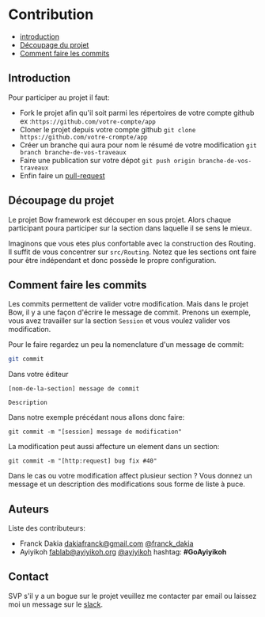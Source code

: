 # Contribution

- [introduction](#introduction)
- [Découpage du projet](#decoupage-du-projet)
- [Comment faire les commits](#comment-faire-les-commits)

## Introduction

Pour participer au projet il faut:

- Fork le projet afin qu'il soit parmi les répertoires de votre compte github ex :`https://github.com/votre-compte/app`
- Cloner le projet depuis votre compte github `git clone https://github.com/votre-crompte/app`
- Créer un branche qui aura pour nom le résumé de votre modification `git branch branche-de-vos-traveaux`
- Faire une publication sur votre dépot `git push origin branche-de-vos-traveaux`
- Enfin faire un [pull-request](https://www.thinkful.com/learn/github-pull-request-tutorial/Keep-Tabs-on-the-Project#Time-to-Submit-Your-First-PR)


## Découpage du projet

Le projet Bow framework est découper en sous projet. Alors chaque participant poura participer sur la section dans laquelle il se sens le mieux.

Imaginons que vous etes plus confortable avec la construction des Routing. Il suffit de vous concentrer sur `src/Routing`. Notez que les sections ont faire pour être indépendant et donc possède le propre configuration.


## Comment faire les commits

Les commits permettent de valider votre modification. Mais dans le projet Bow, il y a une façon d'écrire le message de commit. Prenons un exemple, vous avez travailler sur la section `Session` et vous voulez valider vos modification.

Pour le faire regardez un peu la nomenclature d'un message de commit:

```sh
git commit
````

Dans votre éditeur

```
[nom-de-la-section] message de commit

Description
```

Dans notre exemple précédant nous allons donc faire:

```
git commit -m "[session] message de modification"
```

La modification peut aussi affecture un element dans un section:

```
git commit -m "[http:request] bug fix #40"
```

Dans le cas ou votre modification affect plusieur section ? Vous donnez un message et un description des modifications sous forme de liste à puce.

## Auteurs

Liste des contributeurs:

- Franck Dakia <dakiafranck@gmail.com> [@franck_dakia](https://twitter.com/franck_dakia)
- Ayiyikoh <fablab@ayiyikoh.org> [@ayiyikoh](https://twitter.com/ayiyikoh) hashtag: __#GoAyiyikoh__

## Contact

SVP s'il y a un bogue sur le projet veuillez me contacter par email ou laissez moi un message sur le [slack](https://bowphp.slack.com).